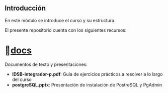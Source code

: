 ## Introducción
En este módulo se introduce el curso y su estructura.

El presente repositorio cuenta con los siguientes recursos:



# :open_file_folder:[docs](https://github.com/IDSB-course/m2-sql/tree/master/docs)
Documentos de texto y presentaciones:
* **IDSB-integrador-p.pdf**: Guía de ejercicios prácticos a resolver a lo largo del curso
* **postgreSQL.pptx**: Presentación de instalación de PostreSQL y PgAdmin







